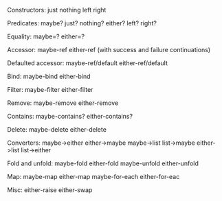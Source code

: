 Constructors:  just nothing left right

Predicates:  maybe? just? nothing? either? left? right?

Equality: maybe=? either=?

Accessor: maybe-ref either-ref (with success and failure continuations)

Defaulted accessor: maybe-ref/default either-ref/default

Bind: maybe-bind either-bind

Filter: maybe-filter either-filter

Remove: maybe-remove either-remove

Contains: maybe-contains? either-contains?

Delete: maybe-delete either-delete

Converters: maybe->either either->maybe maybe->list list->maybe either->list list->either

Fold and unfold: maybe-fold either-fold maybe-unfold either-unfold

Map: maybe-map either-map maybe-for-each either-for-eac

Misc: either-raise either-swap
